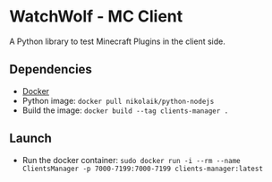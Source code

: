 # WatchWolf - MC Client
A Python library to test Minecraft Plugins in the client side.

## Dependencies
- [Docker](https://www.docker.com/get-started/)
- Python image: `docker pull nikolaik/python-nodejs`
- Build the image: `docker build --tag clients-manager .`

## Launch
- Run the docker container: `sudo docker run -i --rm --name ClientsManager -p 7000-7199:7000-7199 clients-manager:latest`